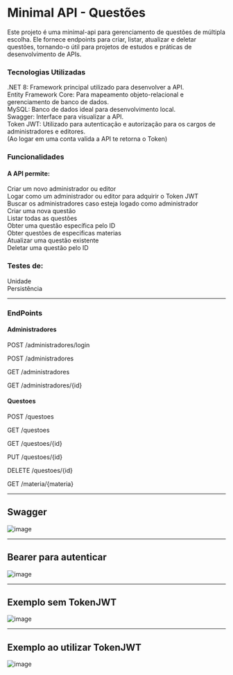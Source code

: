 # Minimal API - Questões
Este projeto é uma minimal-api para gerenciamento de questões de múltipla escolha. Ele fornece endpoints para criar, listar, atualizar e deletar questões, tornando-o útil para projetos de estudos e práticas de desenvolvimento de APIs.

### Tecnologias Utilizadas
.NET 8: Framework principal utilizado para desenvolver a API.<br>
Entity Framework Core: Para mapeamento objeto-relacional e gerenciamento de banco de dados.<br>
MySQL: Banco de dados ideal para desenvolvimento local.<br>
Swagger: Interface para visualizar a API.<br>
Token JWT: Utilizado para autenticação e autorização para os cargos de administradores e editores. <br>
(Ao logar em uma conta valida a API te retorna o Token)

### Funcionalidades

#### A API permite:
Criar um novo administrador ou editor<br>
Logar como um administrador ou editor para adquirir o Token JWT<br>
Buscar os administradores caso esteja logado como administrador<br>
Criar uma nova questão<br>
Listar todas as questões<br>
Obter uma questão específica pelo ID<br>
Obter questões de especificas materias<br>
Atualizar uma questão existente<br>
Deletar uma questão pelo ID<br>

### Testes de:
Unidade<br>
Persistência<br>

----

### EndPoints

#### Administradores

POST
/administradores/login

POST
/administradores

GET
/administradores

GET
/administradores/{id}

#### Questoes

POST
/questoes

GET
/questoes

GET
/questoes/{id}

PUT
/questoes/{id}

DELETE
/questoes/{id}

GET
/materia/{materia}

----

## Swagger
![image](https://github.com/user-attachments/assets/32dbdd74-9156-4e33-811c-31568e39fe21)

----

## Bearer para autenticar
![image](https://github.com/user-attachments/assets/48e9fbe2-d7d7-4ee8-a400-8257a9369179)

----

## Exemplo sem TokenJWT
![image](https://github.com/user-attachments/assets/dc6b0086-4598-4091-87c2-43b5a10b253f)

----

## Exemplo ao utilizar TokenJWT
![image](https://github.com/user-attachments/assets/2d9a82b1-3056-4151-835e-2530cdd58a16)


